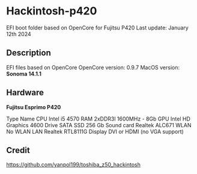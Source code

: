 # Hackintosh-p420

EFI boot folder based on OpenCore for Fujitsu P420
Last update: January 12th 2024

## Description

EFI files based on OpenCore
OpenCore version: 0.9.7
MacOS version: **Sonoma 14.1.1**

## Hardware

**Fujitsu Esprimo P420**

Type	Name
CPU	Intel i5 4570
RAM	2xDDR3l 1600MHz - 8Gb
GPU	Intel HD Graphics 4600
Drive	SATA SSD 256 Gb
Sound card	Realtek ALC671
WLAN	No WLAN
LAN	Realtek RTL8111G
Display	DVI or HDMI (no VGA support)

## Credit

https://github.com/yanpol199/toshiba_z50_hackintosh